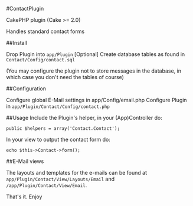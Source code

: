 #ContactPlugin

CakePHP plugin (Cake >= 2.0)

Handles standard contact forms

##Install

Drop Plugin into `app/Plugin`
[Optional] Create database tables as found in `Contact/Config/contact.sql`

(You may configure the plugin not to store messages in the database, in which case
you don't need the tables of course)


##Configuration

Configure global E-Mail settings in app/Config/email.php
Configure Plugin in `app/Plugin/Contact/Config/contact.php`

##Usage
Include the Plugin's helper, in your (App)Controller do:

~~~
public $helpers = array('Contact.Contact');
~~~

In your view to output the contact form do:

~~~
echo $this->Contact->form();
~~~

##E-Mail views

The layouts and templates for the e-mails can be found at `app/Plugin/Contact/View/Layouts/Email` and `/app/Plugin/Contact/View/Email`.

That's it. Enjoy

